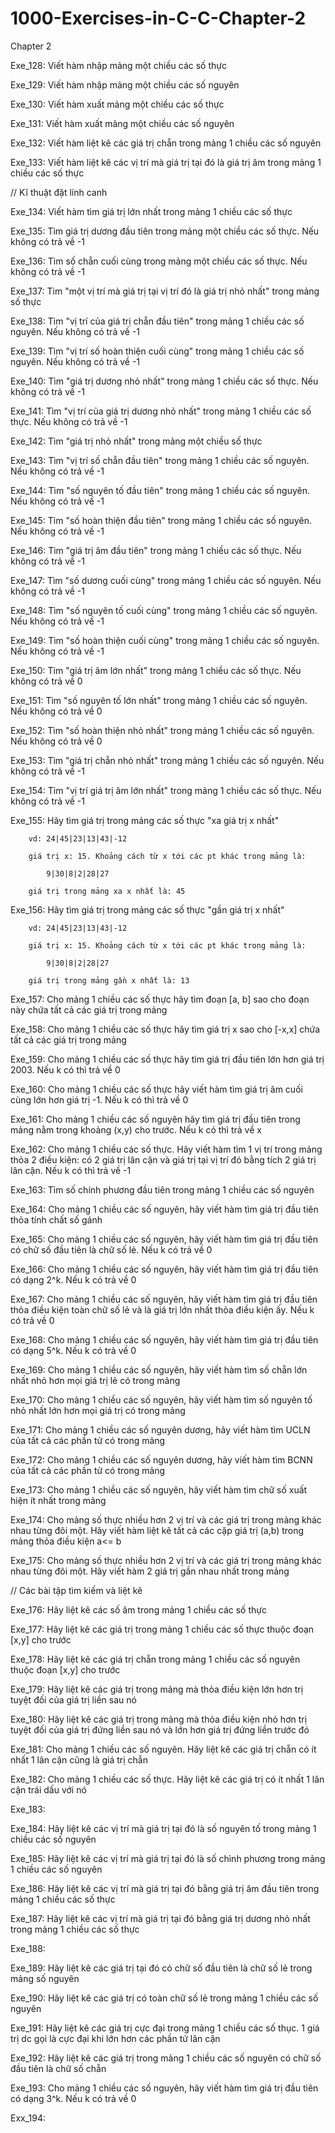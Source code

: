 # 1000-Exercises-in-C-C-Chapter-2

Chapter 2

Exe_128: Viết hàm nhập mảng một chiều các số thực

Exe_129: Viết hàm nhập mảng một chiều các số nguyên

Exe_130: Viết hàm xuất mảng một chiều các số thực

Exe_131: Viết hàm xuất mảng một chiều các số nguyên

Exe_132: Viết hàm liệt kê các giá trị chẵn trong mảng 1 chiều các số nguyên

Exe_133: Viết hàm liệt kê các vị trí mà giá trị tại đó là giá trị âm trong mảng 1 chiều các số thực

// Kĩ thuật đặt lính canh

Exe_134: Viết hàm tìm giá trị lớn nhất trong mảng 1 chiều các số thực

Exe_135: Tìm giá trị dương đầu tiên trong mảng một chiều các số thực. Nếu không có trả về -1

Exe_136: Tìm số chẵn cuối cùng trong mảng một chiều các số thực. Nếu không có trả về -1

Exe_137: Tim "một vị trí mà giá trị tại vị trí đó là giá trị nhỏ nhất" trong mảng số thực

Exe_138: Tìm "vị trí của giá trị chẵn đầu tiên" trong mảng 1 chiều các số nguyên. Nếu không có trả về -1

Exe_139: Tìm "vị trí số hoàn thiện cuối cùng" trong mảng 1 chiều các số nguyên. Nếu không có trả về -1

Exe_140: Tìm "giá trị dương nhỏ nhất" trong mảng 1 chiều các số thực. Nếu không có trả về -1

Exe_141: Tìm "vị trí của giá trị dương nhỏ nhất" trong mảng 1 chiều các số thực. Nếu không có trả về -1

Exe_142: Tìm "giá trị nhỏ nhất" trong mảng một chiều số thực

Exe_143: Tìm "vị trí số chẵn đầu tiên" trong mảng 1 chiều các số nguyên. Nếu không có trả về -1

Exe_144: Tìm "số nguyên tố đầu tiên" trong mảng 1 chiều các số nguyên. Nếu không có trả về -1

Exe_145: Tìm "số hoàn thiện đầu tiên" trong mảng 1 chiều các số nguyên. Nếu không có trả về -1

Exe_146: Tìm "giá trị âm đầu tiên" trong mảng 1 chiều các số thực. Nếu không có trả về -1

Exe_147: Tìm "số dương cuối cùng" trong mảng 1 chiều các số nguyên. Nếu không có trả về -1

Exe_148: Tìm "số nguyên tố cuối cùng" trong mảng 1 chiều các số nguyên. Nếu không có trả về -1

Exe_149: Tìm "số hoàn thiện cuối cùng" trong mảng 1 chiều các số nguyên. Nếu không có trả về -1

Exe_150: Tìm "giá trị âm lớn nhất" trong mảng 1 chiều các số thực. Nếu không có trả về 0

Exe_151: Tìm "số nguyên tố lớn nhất" trong mảng 1 chiều các số nguyên. Nếu không có trả về 0

Exe_152: Tìm "số hoàn thiện nhỏ nhất" trong mảng 1 chiều các số nguyên. Nếu không có trả về 0

Exe_153: Tìm "giá trị chẵn nhỏ nhất" trong mảng 1 chiều các số nguyên. Nếu không có trả về -1

Exe_154: Tìm "vị trí giá trị âm lớn nhất" trong mảng 1 chiều các số thực. Nếu không có trả về -1

Exe_155: Hãy tìm giá trị trong mảng các số thực "xa giá trị x nhất"

        vd: 24|45|23|13|43|-12
        
        giá trị x: 15. Khoảng cách từ x tới các pt khác trong mảng là:
        
            9|30|8|2|28|27
            
        giá trị trong mảng xa x nhất là: 45

Exe_156: Hãy tìm giá trị trong mảng các số thực "gần giá trị x nhất"

        vd: 24|45|23|13|43|-12
        
        giá trị x: 15. Khoảng cách từ x tới các pt khác trong mảng là:
        
            9|30|8|2|28|27
            
        giá trị trong mảng gần x nhất là: 13

Exe_157: Cho mảng 1 chiều các số thực hãy tìm đoạn [a, b] sao cho đoạn này chứa tất cả các giá trị trong mảng

Exe_158: Cho mảng 1 chiều các số thực hãy tìm giá trị x sao cho [-x,x] chứa tất cả các giá trị trong mảng

Exe_159: Cho mảng 1 chiều các số thực hãy tìm giá trị đầu tiên lớn hơn giá trị 2003. Nếu k có thì trả về 0

Exe_160: Cho mảng 1 chiều các số thực hãy viết hàm tìm giá trị âm cuối cùng lớn hơn giá trị -1. Nếu k có thì trả về 0

Exe_161: Cho mảng 1 chiều các số nguyên hãy tìm giá trị đầu tiên trong mảng nằm trong khoảng (x,y) cho trước. Nếu k có thì trả về x

Exe_162: Cho mảng 1 chiều các số thực. Hãy viết hàm tìm 1 vị trí trong mảng thỏa 2 điều kiện: có 2 giá trị lân cận và giá trị tại vị trí đó bằng tích 2 giá trị lân cận. Nếu k có thì trả về -1

Exe_163: Tìm số chính phương đầu tiên trong mảng 1 chiều các số nguyên

Exe_164: Cho mảng 1 chiều các số nguyên, hãy viết hàm tìm giá trị đầu tiên thỏa tính chất số gánh

Exe_165: Cho mảng 1 chiều các số nguyên, hãy viết hàm tìm giá trị đầu tiên có chữ số đầu tiên là chữ số lẻ. Nếu k có trả về 0

Exe_166: Cho mảng 1 chiều các số nguyên, hãy viết hàm tìm giá trị đầu tiên có dạng 2^k. Nếu k có trả về 0

Exe_167: Cho mảng 1 chiều các số nguyên, hãy viết hàm tìm giá trị đầu tiên thỏa điều kiện toàn chữ số lẻ và là giá trị lớn nhất thỏa điều kiện ấy. Nếu k có trả về 0

Exe_168: Cho mảng 1 chiều các số nguyên, hãy viết hàm tìm giá trị đầu tiên có dạng 5^k. Nếu k có trả về 0

Exe_169: Cho mảng 1 chiều các số nguyên, hãy viết hàm tìm số chẵn lớn nhất nhỏ hơn mọi giá trị lẻ có trong mảng

Exe_170: Cho mảng 1 chiều các số nguyên, hãy viết hàm tìm số nguyên tố nhỏ nhất lớn hơn mọi giá trị có trong mảng

Exe_171: Cho mảng 1 chiều các số nguyên dương, hãy viết hàm tìm UCLN của tất cả các phần tử có trong mảng

Exe_172: Cho mảng 1 chiều các số nguyên dương, hãy viết hàm tìm BCNN của tất cả các phần tử có trong mảng

Exe_173: Cho mảng 1 chiều các số nguyên, hãy viết hàm tìm chữ số xuất hiện ít nhất trong mảng

Exe_174: Cho mảng số thực nhiều hơn 2 vị trí và các giá trị trong mảng khác nhau từng đôi một. Hãy viết hàm liệt kê tất cả các cặp giá trị (a,b) trong mảng thỏa điều kiện a<= b

Exe_175: Cho mảng số thực nhiều hơn 2 vị trí và các giá trị trong mảng khác nhau từng đôi một. Hãy viết hàm 2 giá trị gần nhau nhất trong mảng

// Các bài tập tìm kiếm và liệt kê

Exe_176: Hãy liệt kê các số âm trong mảng 1 chiều các số thực

Exe_177: Hãy liệt kê các giá trị trong mảng 1 chiều các số thực thuộc đoạn [x,y] cho trước

Exe_178: Hãy liệt kê các giá trị chẵn trong mảng 1 chiều các số nguyên thuộc đoạn [x,y] cho trước

Exe_179: Hãy liệt kê các giá trị trong mảng mà thỏa điều kiện lớn hơn trị tuyệt đối của giá trị liền sau nó

Exe_180: Hãy liệt kê các giá trị trong mảng mà thỏa điều kiện nhỏ hơn trị tuyệt đối của giá trị đứng liền sau nó và lớn hơn giá trị đứng liền trước đó

Exe_181: Cho mảng 1 chiều các số nguyên. Hãy liệt kê các giá trị chẵn có ít nhất 1 lân cận cũng là giá trị chẵn

Exe_182: Cho mảng 1 chiều các số thực. Hãy liệt kê các giá trị có ít nhất 1 lân cận trái dấu với nó

Exe_183:

Exe_184: Hãy liệt kê các vị trí mà giá trị tại đó là số nguyên tố trong mảng 1 chiều các số nguyên

Exe_185: Hãy liệt kê các vị trí mà giá trị tại đó là số chình phương trong mảng 1 chiều các số nguyên

Exe_186: Hãy liệt kê các vị trí mà giá trị tại đó bằng giá trị âm đầu tiên trong mảng 1 chiều các số thực

Exe_187: Hãy liệt kê các vị trí mà giá trị tại đó bằng giá trị dương nhỏ nhất trong mảng 1 chiều các số thực

Exe_188:

Exe_189: Hãy liệt kê các giá trị tại đó có chữ số đầu tiên là chữ số lẻ trong mảng số nguyên

Exe_190: Hãy liệt kê các giá trị có toàn chữ số lẻ trong mảng 1 chiều các số nguyên

Exe_191: Hãy liệt kê các giá trị cực đại trong mảng 1 chiều các số thục. 1 giá trị dc gọi là cực đại khi lớn hơn các phần tử lân cận

Exe_192: Hãy liệt kê các giá trị trong mảng 1 chiều các số nguyên có chữ số đầu tiên là chữ số chẵn

Exe_193: Cho mảng 1 chiều các số nguyên, hãy viết hàm tìm giá trị đầu tiên có dạng 3^k. Nếu k có trả về 0

Exx_194: 
